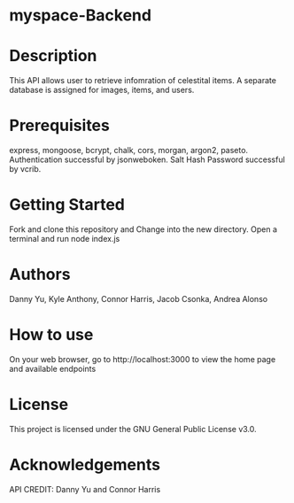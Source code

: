 # myspace-Backend

# Description
This API allows user to retrieve infomration of celestital items. A separate database is assigned for images, items, and users. 

# Prerequisites
express, mongoose, bcrypt, chalk, cors, morgan, argon2, paseto. 
Authentication successful by jsonweboken. 
Salt Hash Password successful by vcrib. 

# Getting Started
Fork and clone this repository and Change into the new directory. Open a terminal and run node index.js

# Authors
Danny Yu, Kyle Anthony, Connor Harris, Jacob Csonka, Andrea Alonso 

# How to use
On your web browser, go to http://localhost:3000 to view the home page and available endpoints 

# License
This project is licensed under the GNU General Public License v3.0.

# Acknowledgements
API CREDIT: Danny Yu and Connor Harris
